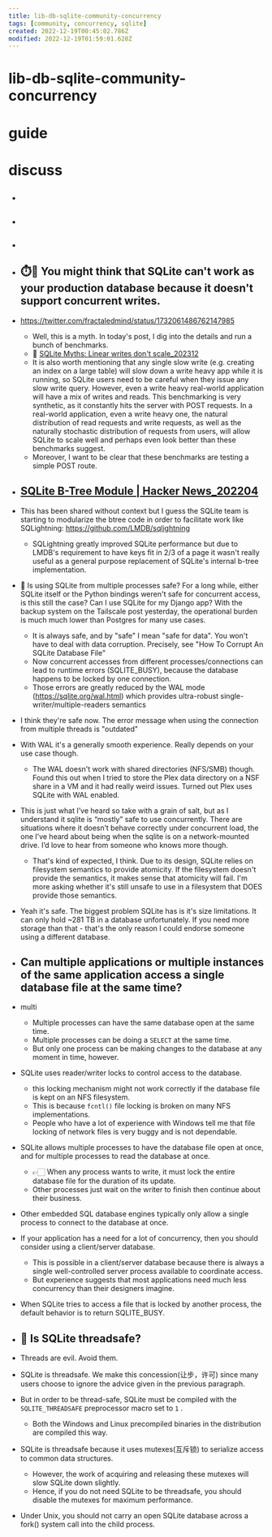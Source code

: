 ```yaml
---
title: lib-db-sqlite-community-concurrency
tags: [community, concurrency, sqlite]
created: 2022-12-19T00:45:02.786Z
modified: 2022-12-19T01:59:01.628Z
---
```


# lib-db-sqlite-community-concurrency

# guide

# discuss
- ## 

- ## 

- ## 

- ## ⏱️🤔 You might think that SQLite can't work as your production database because it doesn't support concurrent writes. 
- https://twitter.com/fractaledmind/status/1732061486762147985
  - Well, this is a myth. In today's post, I dig into the details and run a bunch of benchmarks. 
  - 📝 [SQLite Myths: Linear writes don't scale_202312](https://fractaledmind.github.io/2023/12/05/sqlite-myths-linear-writes-do-not-scale/)
  - It is also worth mentioning that any single slow write (e.g. creating an index on a large table) will slow down a write heavy app while it is running, so SQLite users need to be careful when they issue any slow write query. However, even a write heavy real-world application will have a mix of writes and reads. This benchmarking is very synthetic, as it constantly hits the server with POST requests. In a real-world application, even a write heavy one, the natural distribution of read requests and write requests, as well as the naturally stochastic distribution of requests from users, will allow SQLite to scale well and perhaps even look better than these benchmarks suggest.
  - Moreover, I want to be clear that these benchmarks are testing a simple POST route.

- ## [SQLite B-Tree Module | Hacker News_202204](https://news.ycombinator.com/item?id=30894913)
- This has been shared without context but I guess the SQLite team is starting to modularize the btree code in order to facilitate work like SQLightning: https://github.com/LMDB/sqlightning
  - SQLightning greatly improved SQLite performance but due to LMDB's requirement to have keys fit in 2/3 of a page it wasn't really useful as a general purpose replacement of SQLite's internal b-tree implementation.

- 🤔 Is using SQLite from multiple processes safe? For a long while, either SQLite itself or the Python bindings weren't safe for concurrent access, is this still the case? Can I use SQLite for my Django app? With the backup system on the Tailscale post yesterday, the operational burden is much much lower than Postgres for many use cases.
  - It is always safe, and by "safe" I mean "safe for data". You won't have to deal with data corruption. Precisely, see "How To Corrupt An SQLite Database File"
  - Now concurrent accesses from different processes/connections can lead to runtime errors (SQLITE_BUSY), because the database happens to be locked by one connection.
  - Those errors are greatly reduced by the WAL mode (https://sqlite.org/wal.html) which provides ultra-robust single-writer/multiple-readers semantics
- I think they're safe now. The error message when using the connection from multiple threads is "outdated"
- With WAL it's a generally smooth experience. Really depends on your use case though.
  - The WAL doesn't work with shared directories (NFS/SMB) though. Found this out when I tried to store the Plex data directory on a NSF share in a VM and it had really weird issues. Turned out Plex uses SQLite with WAL enabled.
- This is just what I’ve heard so take with a grain of salt, but as I understand it sqlite is “mostly” safe to use concurrently. There are situations where it doesn’t behave correctly under concurrent load, the one I’ve heard about being when the sqlite is on a network-mounted drive. I’d love to hear from someone who knows more though.
  - That's kind of expected, I think. Due to its design, SQLite relies on filesystem semantics to provide atomicity. If the filesystem doesn't provide the semantics, it makes sense that atomicity will fail. I'm more asking whether it's still unsafe to use in a filesystem that DOES provide those semantics.
- Yeah it's safe. The biggest problem SQLite has is it's size limitations. It can only hold ~281 TB in a database unfortunately. If you need more storage than that - that's the only reason I could endorse someone using a different database.

- ## Can multiple applications or multiple instances of the same application access a single database file at the same time?
- multi
  - Multiple processes can have the same database open at the same time. 
  - Multiple processes can be doing a `SELECT` at the same time. 
  - But only one process can be making changes to the database at any moment in time, however.
- SQLite uses reader/writer locks to control access to the database. 
  - this locking mechanism might not work correctly if the database file is kept on an NFS filesystem. 
  - This is because `fcntl()` file locking is broken on many NFS implementations. 
  - People who have a lot of experience with Windows tell me that file locking of network files is very buggy and is not dependable.
- SQLite allows multiple processes to have the database file open at once, and for multiple processes to read the database at once. 
  - 👉🏻 When any process wants to write, it must lock the entire database file for the duration of its update.
  - Other processes just wait on the writer to finish then continue about their business.
- Other embedded SQL database engines typically only allow a single process to connect to the database at once.
- If your application has a need for a lot of concurrency, then you should consider using a client/server database.
  - This is possible in a client/server database because there is always a single well-controlled server process available to coordinate access. 
  - But experience suggests that most applications need much less concurrency than their designers imagine.
- When SQLite tries to access a file that is locked by another process, the default behavior is to return SQLITE_BUSY. 

- ## 🤔 Is SQLite threadsafe?
- Threads are evil. Avoid them.
- SQLite is threadsafe. We make this concession(让步，许可) since many users choose to ignore the advice given in the previous paragraph. 
- But in order to be thread-safe, SQLite must be compiled with the `SQLITE_THREADSAFE` preprocessor macro set to `1` . 
  - Both the Windows and Linux precompiled binaries in the distribution are compiled this way. 
- SQLite is threadsafe because it uses mutexes(互斥锁) to serialize access to common data structures. 
  - However, the work of acquiring and releasing these mutexes will slow SQLite down slightly. 
  - Hence, if you do not need SQLite to be threadsafe, you should disable the mutexes for maximum performance.
- Under Unix, you should not carry an open SQLite database across a fork() system call into the child process.
